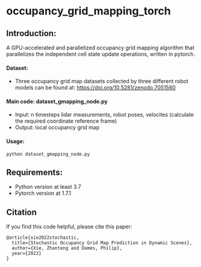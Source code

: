 # occupancy_grid_mapping_torch

## Introduction:
A GPU-accelerated and parallelized occupancy grid mapping algorithm that parallelizes the independent cell state update operations, written in pytorch.

#### Dataset: 
* Three occupancy grid map datasets collected by three different robot models can be found at: https://doi.org/10.5281/zenodo.7051560

#### Main code: dataset_gmapping_node.py  
* Input: n timesteps lidar measurements, robot poses, velocites (calculate the required coordinate reference frame) 
* Output: local occupancy grid map

####  Usage:
```
python dataset_gmapping_node.py
```

## Requirements:
* Python version at least 3.7
* Pytorch version at 1.7.1

## Citation
If you find this code helpful, please cite this paper: 
```
@article{xie2022stochastic,
  title={Stochastic Occupancy Grid Map Prediction in Dynamic Scenes},
  author={Xie, Zhanteng and Dames, Philip},
  year={2022}
}

```
